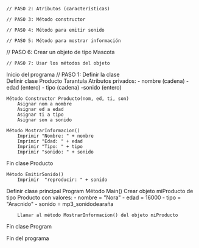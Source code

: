 
	// PASO 2: Atributos (características)                 

    // PASO 3: Método constructor                        

    // PASO 4: Método para emitir sonido                 

    // PASO 5: Método para mostrar información

// PASO 6: Crear un objeto de tipo Mascota

	// PASO 7: Usar los métodos del objeto


 

 Inicio del programa
// PASO 1: Definir la clase  
Definir clase Producto Tarantula
    Atributos privados:
        - nombre (cadena) 
        - edad (entero) 
        - tipo (cadena)
        -sonido (entero)

    Método Constructor Producto(nom, ed, ti, son)
        Asignar nom a nombre
        Asignar ed a edad
        Asignar ti a tipo
        Asignar son a sonido

    Método MostrarInformacion()
        Imprimir "Nombre: " + nombre
        Imprimir "Edad: " + edad
        Imprimir "Tipo: " + tipo
        Imprimir "sonido: " + sonido
Fin clase Producto

    Método EmitirSonido()
        Imprimir  "reproducir: " + sonido
        
Definir clase principal Program
    Método Main()
        Crear objeto miProducto de tipo Producto con valores:
            - nombre = "Nora"
            - edad = 16000
            - tipo = "Aracnido"
            - sonido = mp3_sonidodearaña

        Llamar al método MostrarInformacion() del objeto miProducto
Fin clase Program

Fin del programa
